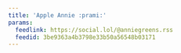 ```yaml
---
title: 'Apple Annie :prami:'
params:
  feedlink: https://social.lol/@anniegreens.rss
  feedid: 3be9363a4b3798e33b50a56548b03171
---
```

